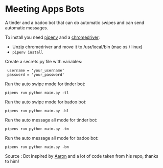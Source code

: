 # Meeting Apps Bots
A tinder and a badoo bot that can do automatic swipes and can send automatic messages.


To install you need [pipenv](https://pipenv.readthedocs.io/en/latest/install/) and a [chromedriver](https://sites.google.com/a/chromium.org/chromedriver/):

- Unzip chromedriver and move it to /usr/local/bin (mac os / linux)
- ``pipenv install``

Create a secrets.py file with variables:
```
 username = 'your_username'
 password = 'your_password'
```

Run the auto swipe mode for tinder bot:
```
pipenv run python main.py -tl
```
Run the auto swipe mode for badoo bot:
```
pipenv run python main.py -bl
```

Run the auto message all mode for tinder bot:
```
pipenv run python main.py -tm
```
Run the auto message all mode for badoo bot:
```
pipenv run python main.py -bm
```


Source : 
Bot inspired by [Aaron](https://github.com/aj-4/tinder-swipe-bot) and a lot of code taken from his repo, thanks to him!
